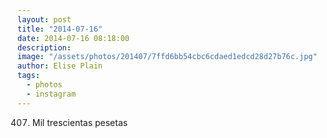 ```yaml
---
layout: post
title: "2014-07-16"
date: 2014-07-16 08:18:00
description: 
image: "/assets/photos/201407/7ffd6bb54cbc6cdaed1edcd28d27b76c.jpg"
author: Elise Plain
tags: 
  - photos
  - instagram
---
```


407. Mil trescientas pesetas
<p></p>
